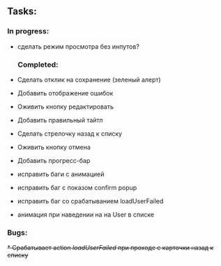 ## Tasks:
  ### In progress:
* сделать режим просмотра без инпутов?


  ### Completed:
*  Сделать отклик на сохранение (зеленый алерт)
*  Добавить отображение ошибок
*  Оживить кнопку редактировать
*  Добавить правильный тайтл
*  Сделать стрелочку назад к списку
*  Оживить кнопку отмена
*  Добавить прогресс-бар
*  исправить баги с анимацией
*  исправить баг с показом confirm popup
*  исправить баг со срабатыванием loadUserFailed
*  анимация при наведении на на User в списке

### Bugs:

~~* Срабатывает action _loadUserFailed_ при проходе с карточки назад к списку~~

